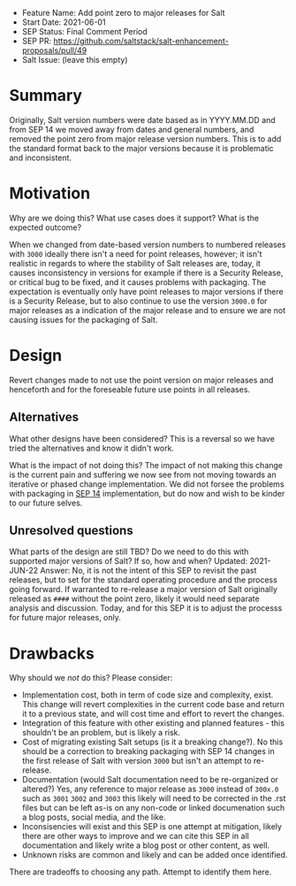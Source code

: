 - Feature Name: Add point zero to major releases for Salt
- Start Date: 2021-06-01
- SEP Status: Final Comment Period
- SEP PR: https://github.com/saltstack/salt-enhancement-proposals/pull/49
- Salt Issue: (leave this empty)

# Summary
[summary]: #summary

Originally, Salt version numbers were date based as in YYYY.MM.DD and from SEP 14 we moved away from dates and general numbers, and removed the point zero from major release version numbers. This is to add the standard format back to the major versions because it is problematic and inconsistent.


# Motivation
[motivation]: #motivation

Why are we doing this? What use cases does it support? What is the expected outcome?

When we changed from date-based version numbers to numbered releases with `3000` ideally there isn't a need for point releases, however; it isn't realistic in regards to where the stability of Salt releases are, today, it causes inconsistency in versions for example if there is a Security Release, or critical bug to be fixed, and it causes problems with packaging. The expectation is eventually only have point releases to major versions if there is a Security Release, but to also continue to use the version `3000.0` for major releases as a indication of the major release and to ensure we are not causing issues for the packaging of Salt.

# Design
[design]: #detailed-design

Revert changes made to not use the point version on major releases and henceforth and for the foreseable future use points in all releases.

## Alternatives
[alternatives]: #alternatives

What other designs have been considered? This is a reversal so we have tried the alternatives and know it didn't work.

What is the impact of not doing this? The impact of not making this change is the current pain and suffering we now see from not moving towards an iterative or phased change implementation. We did not forsee the problems with packaging in [SEP 14](https://github.com/saltstack/salt-enhancement-proposals/blob/master/accepted/0014-dev-overhaul.md) implementation, but do now and wish to be kinder to our future selves.

## Unresolved questions
[unresolved]: #unresolved-questions

What parts of the design are still TBD?
Do we need to do this with supported major versions of Salt? If so, how and when? Updated: 2021-JUN-22 Answer: No, it is not the intent of this SEP to revisit the past releases, but to set for the standard operating procedure and the process going forward. If warranted to re-release a major version of Salt originally released as `####` without the point zero, likely it would need separate analysis and discussion. Today, and for this SEP it is to adjust the processs for future major releases, only.

# Drawbacks
[drawbacks]: #drawbacks

Why should we *not* do this? Please consider:

- Implementation cost, both in term of code size and complexity, exist. This change will revert complexities in the current code base and return it to a previous state, and will cost time and effort to revert the changes.
- Integration of this feature with other existing and planned features - this shouldn't be an problem, but is likely a risk.
- Cost of migrating existing Salt setups (is it a breaking change?). No this should be a correction to breaking packaging with SEP 14 changes in the first release of Salt with version `3000` but isn't an attempt to re-release.
- Documentation (would Salt documentation need to be re-organized or altered?) Yes, any reference to major release as `3000` instead of `300x.0` such as `3001` `3002` and `3003` this likely will need to be corrected in the .rst files but can be left as-is on any non-code or linked documenation such a blog posts, social media, and the like.
- Inconsisencies will exist and this SEP is one attempt at mitigation, likely there are other ways to improve and we can cite this SEP in all documentation and likely write a blog post or other content, as well.
- Unknown risks are common and likely and can be added once identified.


There are tradeoffs to choosing any path. Attempt to identify them here.
